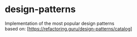 # design-patterns
Implementation of the most popular design patterns\
based on: [https://refactoring.guru/design-patterns/catalog]
